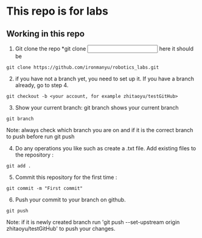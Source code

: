 # This repo is for labs


## Working in this repo

1. Git clone the repo
*git clone <Input the HTTPS of the repo>
here it should be
```
git clone https://github.com/ironmanyu/robotics_labs.git
```
2. if you have not a branch yet, you need to set up it. If you have a branch already, go to step 4.
```
git checkout -b <your account, for example zhitaoyu/testGitHub>
```
3. Show your current branch: git branch shows your current branch
```
git branch
```
Note: always check which branch you are on and if it is the correct branch to push before run git push

4. Do any operations you like such as create a .txt file. Add existing files to the repository : 
```
git add .
 ```
 
5. Commit this repository for the first time :
```
git commit -m "First commit"
```

6. Push your commit to your branch on github.
```
git push
```
Note: if it is newly created branch run 'git push --set-upstream origin zhitaoyu/testGitHub' to push your changes. 


